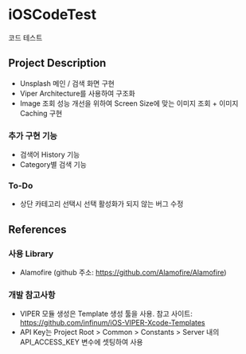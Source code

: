 # iOSCodeTest
코드 테스트

## Project Description
* Unsplash 메인 / 검색 화면 구현
* Viper Architecture를 사용하여 구조화
* Image 조회 성능 개선을 위하여 Screen Size에 맞는 이미지 조회 + 이미지 Caching 구현

### 추가 구현 기능
* 검색어 History 기능
* Category별 검색 기능

### To-Do
* 상단 카테고리 선택시 선택 활성화가 되지 않는 버그 수정

## References
### 사용 Library
* Alamofire (github 주소: https://github.com/Alamofire/Alamofire)

### 개발 참고사항
* VIPER 모듈 생성은 Template 생성 툴을 사용. 참고 사이트: https://github.com/infinum/iOS-VIPER-Xcode-Templates
* API Key는 Project Root > Common > Constants > Server 내의 API_ACCESS_KEY 변수에 셋팅하여 사용
